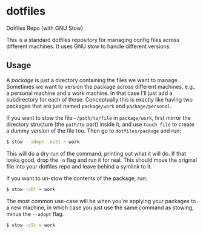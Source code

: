 # dotfiles
Dotfiles Repo (with GNU Stow)

This is a standard dotfiles repository for managing config files across
different machines. It uses GNU stow to handle different versions.

## Usage
A _package_ is just a directory containing the files we want to manage.
Sometimes we want to version the package across different machines, e.g., a
personal machine and a work machine. In that case I'll just add a subdirectory
for each of those. Conceptually this is exactly like having two packages
that are just named `package/work` and `package/personal`.

If you want to stow the file `~/path/to/file` in `package/work`, first mirror
the directory structure (the `path/to` part) inside it, and use `touch file` to
create a dummy version of the file too. Then go to `dotfiles/package` and run:

``` sh
$ stow --adopt -nvSt ~ work
```
This will do a dry run of the command, printing out what it will do. If that
looks good, drop the `-n` flag and run it for real. This should move the
original file into your dotfiles repo and leave behind a symlink to it.

If you want to un-stow the contents of the package, run:

``` sh
$ stow -vDt ~ work
```

The most common use-case will be when you're applying your packages to a new
machine, in which case you just use the same command as stowing, minus the
`--adopt` flag.

``` sh
$ stow -vSt ~ work
```

